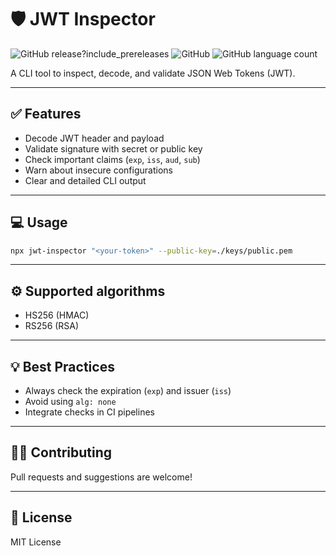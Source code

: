 # 🛡️ JWT Inspector

![GitHub release](https://img.shields.io/github/v/release/felipewatter/jwt-inspector)?include_prereleases
![GitHub](https://img.shields.io/github/license/felipewatter/jwt-inspector)
![GitHub language count](https://img.shields.io/github/languages/count/felipewatter/jwt-inspector)

A CLI tool to inspect, decode, and validate JSON Web Tokens (JWT).

---

## ✅ Features

- Decode JWT header and payload
- Validate signature with secret or public key
- Check important claims (`exp`, `iss`, `aud`, `sub`)
- Warn about insecure configurations
- Clear and detailed CLI output

---

## 💻 Usage

```bash
npx jwt-inspector "<your-token>" --public-key=./keys/public.pem
```

---

## ⚙️ Supported algorithms

- HS256 (HMAC)
- RS256 (RSA)

---

## 💡 Best Practices

- Always check the expiration (`exp`) and issuer (`iss`)
- Avoid using `alg: none`
- Integrate checks in CI pipelines

---

## 🧑‍💻 Contributing

Pull requests and suggestions are welcome!

---

## 📄 License

MIT License